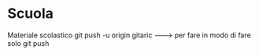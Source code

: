 # Scuola
Materiale scolastico
git push -u origin gitaric ---> per fare in modo di fare solo git push
